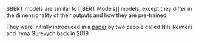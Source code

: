 SBERT models are similar to [[BERT Models]] models, except they differ in the dimensionality of their outputs and how they are pre-trained.

They were initially introduced in a [paper](https://arxiv.org/pdf/1908.10084) by two people called Nils Reimers and Iryna Gurevych back in 2019.